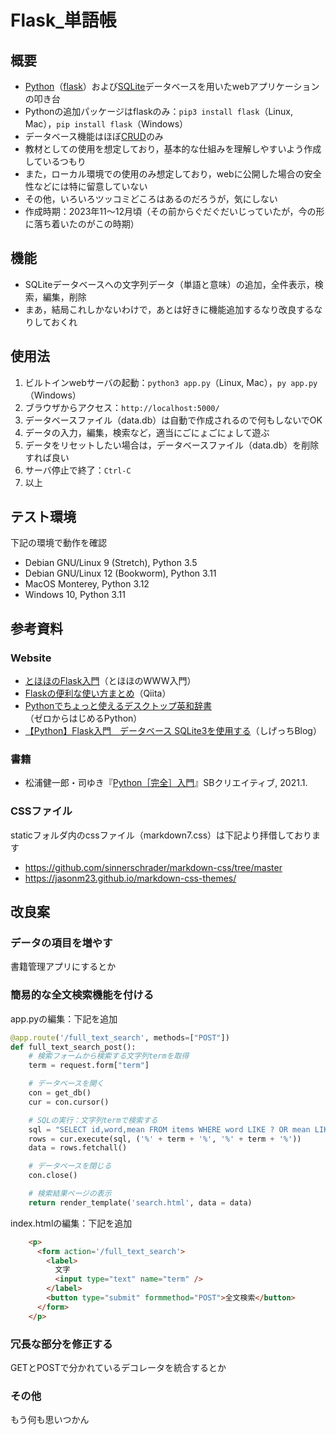 # Flask_単語帳
## 概要

- [Python](https://www.python.org)（[flask](https://flask.palletsprojects.com/)）および[SQLite](https://www.sqlite.org/index.html)データベースを用いたwebアプリケーションの叩き台
- Pythonの追加パッケージはflaskのみ：`pip3 install flask`（Linux, Mac），`pip install flask`（Windows）
- データベース機能はほぼ[CRUD](https://e-words.jp/w/CRUD.html)のみ
- 教材としての使用を想定しており，基本的な仕組みを理解しやすいよう作成しているつもり
- また，ローカル環境での使用のみ想定しており，webに公開した場合の安全性などには特に留意していない
- その他，いろいろツッコミどころはあるのだろうが，気にしない
- 作成時期：2023年11〜12月頃（その前からぐだぐだいじっていたが，今の形に落ち着いたのがこの時期）

## 機能

- SQLiteデータベースへの文字列データ（単語と意味）の追加，全件表示，検索，編集，削除
- まあ，結局これしかないわけで，あとは好きに機能追加するなり改良するなりしておくれ

## 使用法

1. ビルトインwebサーバの起動：`python3 app.py`（Linux, Mac），`py app.py`（Windows）
2. ブラウザからアクセス：`http://localhost:5000/`
3. データベースファイル（data.db）は自動で作成されるので何もしないでOK
4. データの入力，編集，検索など，適当にごにょごにょして遊ぶ
5. データをリセットしたい場合は，データベースファイル（data.db）を削除すれば良い
6. サーバ停止で終了：`Ctrl-C`
7. 以上

## テスト環境

下記の環境で動作を確認

- Debian GNU/Linux 9 (Stretch), Python 3.5
- Debian GNU/Linux 12 (Bookworm), Python 3.11
- MacOS Monterey, Python 3.12
- Windows 10, Python 3.11

## 参考資料
### Website

- [とほほのFlask入門](https://www.tohoho-web.com/ex/flask.html)（とほほのWWW入門）
- [Flaskの便利な使い方まとめ](https://qiita.com/bauer/items/70abcb68d3b00d0d1794)（Qiita）
- [Pythonでちょっと使えるデスクトップ英和辞書](https://news.mynavi.jp/techplus/article/zeropython-52/)（ゼロからはじめるPython）
- [【Python】Flask入門　データベース SQLite3を使用する](https://shigeblog221.com/flask-sqlite/)（しげっちBlog）

### 書籍

- 松浦健一郎・司ゆき『[Python［完全］入門](https://www.sbcr.jp/product/4815607647/)』SBクリエイティブ, 2021.1.

### CSSファイル

staticフォルダ内のcssファイル（markdown7.css）は下記より拝借しております

- https://github.com/sinnerschrader/markdown-css/tree/master
- https://jasonm23.github.io/markdown-css-themes/

## 改良案
### データの項目を増やす

書籍管理アプリにするとか

### 簡易的な全文検索機能を付ける

app.pyの編集：下記を追加

```Python
@app.route('/full_text_search', methods=["POST"])
def full_text_search_post():
    # 検索フォームから検索する文字列termを取得
    term = request.form["term"]

    # データベースを開く
    con = get_db()
    cur = con.cursor()

    # SQLの実行：文字列termで検索する
    sql = "SELECT id,word,mean FROM items WHERE word LIKE ? OR mean LIKE ? ORDER BY id DESC LIMIT 10"
    rows = cur.execute(sql, ('%' + term + '%', '%' + term + '%'))
    data = rows.fetchall()

    # データベースを閉じる
    con.close()

    # 検索結果ページの表示
    return render_template('search.html', data = data)
```

index.htmlの編集：下記を追加

```html
    <p>
      <form action='/full_text_search'>
        <label>
          文字
          <input type="text" name="term" />
        </label>
        <button type="submit" formmethod="POST">全文検索</button>
      </form>
    </p>
```

### 冗長な部分を修正する

GETとPOSTで分かれているデコレータを統合するとか

### その他

もう何も思いつかん
